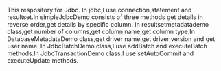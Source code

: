 This respository for Jdbc.
In jdbc,I use connection,statement and resultset.In simpleJdbcDemo consists of three methods get details in reverse order,get details by specific column.
In resultsetmetadatademo class,get number of columns,get column name,get column type.In DatabaseMetadataDemo class,get driver name,get driver version and get user name.
In JdbcBatchDemo class,I use addBatch and executeBatch methods.In JdbcTransactionDemo class,I use setAutoCommit and executeUpdate methods. 


